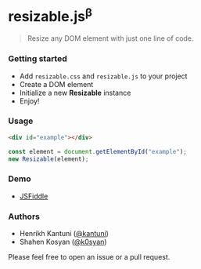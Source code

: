 # resizable.js<sup>β</sup>
> Resize any DOM element with just one line of code.

### Getting started

- Add `resizable.css` and `resizable.js` to your project
- Create a DOM element
- Initialize a new **Resizable** instance
- Enjoy!

### Usage

```html
<div id="example"></div>
```

```javascript
const element = document.getElementById("example");
new Resizable(element);
```

### Demo
- [JSFiddle](https://jsfiddle.net/bruntouchables/6ba7v81m/)

### Authors

- Henrikh Kantuni ([@kantuni](https://github.com/kantuni))
- Shahen Kosyan ([@k0syan](https://github.com/k0syan))


Please feel free to open an issue or a pull request.
